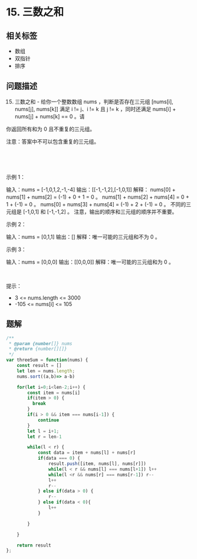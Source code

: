 
# 15. 三数之和

## 相关标签

- 数组
- 双指针
- 排序

## 问题描述 

15. 三数之和 - 给你一个整数数组 nums ，判断是否存在三元组 [nums[i], nums[j], nums[k]] 满足 i != j、i != k 且 j != k ，同时还满足 nums[i] + nums[j] + nums[k] == 0 。请

你返回所有和为 0 且不重复的三元组。

注意：答案中不可以包含重复的三元组。

 

 

示例 1：


输入：nums = [-1,0,1,2,-1,-4]
输出：[[-1,-1,2],[-1,0,1]]
解释：
nums[0] + nums[1] + nums[2] = (-1) + 0 + 1 = 0 。
nums[1] + nums[2] + nums[4] = 0 + 1 + (-1) = 0 。
nums[0] + nums[3] + nums[4] = (-1) + 2 + (-1) = 0 。
不同的三元组是 [-1,0,1] 和 [-1,-1,2] 。
注意，输出的顺序和三元组的顺序并不重要。


示例 2：


输入：nums = [0,1,1]
输出：[]
解释：唯一可能的三元组和不为 0 。


示例 3：


输入：nums = [0,0,0]
输出：[[0,0,0]]
解释：唯一可能的三元组和为 0 。


 

提示：

 * 3 <= nums.length <= 3000
 * -105 <= nums[i] <= 105

## 题解


```ts
/**
 * @param {number[]} nums
 * @return {number[][]}
 */
var threeSum = function(nums) {
    const result = []
    let len = nums.length;
    nums.sort((a,b)=> a-b)

    for(let i=0;i<len-2;i++) {
        const item = nums[i] 
        if(item > 0) {
          break
        }
        if(i > 0 && item === nums[i-1]) {
            continue
        }
        let l = i+1;
        let r = len-1

        while(l < r) {
            const data = item + nums[l] + nums[r]
            if(data === 0) {
                result.push([item, nums[l], nums[r]])
                while(l < r && nums[l] === nums[l+1]) l++
                while(l <r && nums[r] === nums[r-1]) r--
                l++
                r--
            } else if(data > 0) {
                r--
            } else if(data < 0){
                l++
            }

        }

    }

    return result
};
````